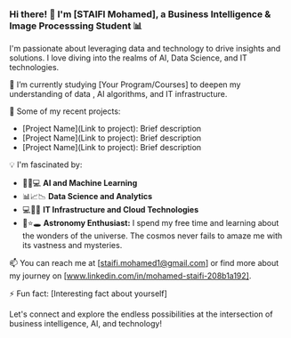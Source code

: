 
<!--
**YGTRAY/YGTRAY** is a ✨ _special_ ✨ repository because its `README.md` (this file) appears on your GitHub profile. 
-->

### Hi there! 👋 I'm [STAIFI Mohamed], a Business Intelligence & Image Processsing Student 📊

I'm passionate about leveraging data and technology to drive insights and solutions. I love diving into the realms of AI, Data Science, and IT technologies.

🌱 I’m currently studying [Your Program/Courses] to deepen my understanding of data , AI algorithms, and IT infrastructure.

🚀 Some of my recent projects:

- [Project Name](Link to project): Brief description
- [Project Name](Link to project): Brief description
- [Project Name](Link to project): Brief description

💡 I'm fascinated by:

- 🤖🧠💻 **AI and Machine Learning**
- 📊📈📉 **Data Science and Analytics**
- 💻🔧🌐 **IT Infrastructure and Cloud Technologies**
- 🌌⭐🕳️ **Astronomy Enthusiast:** I spend my free time and learning about the wonders of the universe. The cosmos never fails to amaze me with its vastness and mysteries.

📫 You can reach me at [staifi.mohamed1@gmail.com] or find more about my journey on [www.linkedin.com/in/mohamed-staifi-208b1a192].

⚡ Fun fact: [Interesting fact about yourself]

Let's connect and explore the endless possibilities at the intersection of business intelligence, AI, and technology!


